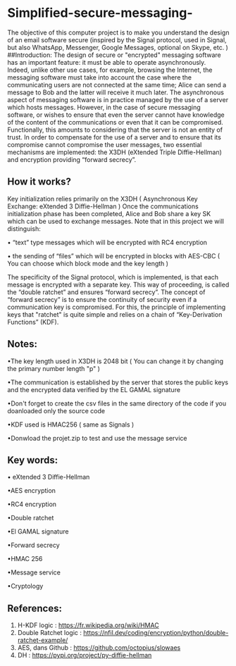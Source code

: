 # Simplified-secure-messaging-
The objective of this computer project is to make you understand the design of an email software secure (inspired by the Signal protocol, used in Signal, but also WhatsApp, Messenger, Google Messages, optional on Skype, etc. )
##Introduction:
The design of secure or "encrypted" messaging software has an important feature:
it must be able to operate asynchronously. Indeed, unlike other use cases, for
example, browsing the Internet, the messaging software must take into account the case where the
communicating users are not connected at the same time; Alice can send a message to
Bob and the latter will receive it much later.
The asynchronous aspect of messaging software is in practice managed by the use of a server which
hosts messages. However, in the case of secure messaging software, or wishes to ensure
that even the server cannot have knowledge of the content of the communications or even that it can
be compromised. Functionally, this amounts to considering that the server is not an entity of
trust.
In order to compensate for the use of a server and to ensure that its compromise cannot compromise the
user messages, two essential mechanisms are implemented: the X3DH (eXtended Triple
Diffie-Hellman) and encryption providing “forward secrecy”.

## How it works?
Key initialization relies primarily on the X3DH ( Asynchronous Key Exchange: eXtended 3 Diffie-Hellman )
Once the communications initialization phase has been completed, Alice and Bob share a key
SK which can be used to exchange messages.
Note that in this project we will distinguish:

• “text” type messages which will be encrypted with RC4 encryption

• the sending of “files” which will be encrypted in blocks with AES-CBC ( You can choose which block mode and the key length )

The specificity of the Signal protocol, which is implemented, is that each message is encrypted with
a separate key. This way of proceeding, is called the “double ratchet” and ensures “forward secrecy”.
The concept of “forward secrecy” is to ensure the continuity of security even if a communication key
is compromised. For this, the principle of implementing keys that "ratchet" is
quite simple and relies on a chain of “Key-Derivation Functions” (KDF).

## Notes:

•The key length used in X3DH is 2048 bit ( You can change it by changing the primary number length "p" )

•The communication is established by the server that stores the public keys and the encrypted data verified by the EL GAMAL signature

•Don't forget to create the csv files in the same directory of the code if you doanloaded only the source code

•KDF used is HMAC256 ( same as Signals )

•Donwload the projet.zip to test and use the message service

## Key words:

• eXtended 3 Diffie-Hellman

•AES encryption

•RC4 encryption

•Double ratchet

•El GAMAL signature

•Forward secrecy

•HMAC 256

•Message service

•Cryptology

## References:
1) H-KDF logic : https://fr.wikipedia.org/wiki/HMAC
2) Double Ratchet logic : https://nfil.dev/coding/encryption/python/double-ratchet-example/
3) AES, dans Github : https://github.com/octopius/slowaes
4) DH : https://pypi.org/project/py-diffie-hellman

